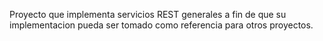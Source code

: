 Proyecto que implementa servicios REST generales a fin de que su implementacion pueda ser tomado como referencia para otros proyectos.






